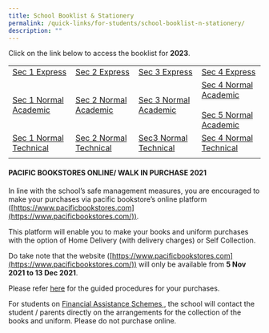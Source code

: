 ```yaml
---
title: School Booklist & Stationery
permalink: /quick-links/for-students/school-booklist-n-stationery/
description: ""
---
```





Click on the link below to access the booklist for **2023**.

|  |  |  |  |
| -------- | -------- | -------- | -------- |
| [Sec 1 Express](/files/1EXP%202022.pdf) | [Sec 2 Express](/files/2EXP%202022.pdf) | [Sec 3 Express](/files/3EXP%202022.pdf) | [Sec 4 Express](/files/4EXP%202022.pdf) |
| [Sec 1 Normal Academic](/files/1NA%202022.pdf) | [Sec 2 Normal Academic](/files/2NA%202022.pdf) | [Sec 3 Normal Academic](/files/3NA%202022.pdf) | [Sec 4 Normal Academic](/files/4NA%202022.pdf) <br><br>[Sec 5 Normal Academic](/files/5NA%202022.pdf) |
| [Sec 1 Normal Technical](/files/1NT%202022.pdf) | [Sec 2 Normal Technical](/files/2NT%202022.pdf) | [Sec3 Normal Technical](/files/3NT%202022.pdf) | [Sec 4 Normal Technical](/files/4NT%202022.pdf) |
| | | |

#### PACIFIC BOOKSTORES ONLINE/ WALK IN PURCHASE 2021

In line with the school’s safe management measures, you are encouraged to make your purchases via pacific bookstore’s online platform ([https://www.pacificbookstores.com](https://www.pacificbookstores.com/)).

This platform will enable you to make your books and uniform purchases with the option of Home Delivery (with delivery charges) or Self Collection.

Do take note that the website ([https://www.pacificbookstores.com](https://www.pacificbookstores.com/)) will only be available from **5 Nov 2021 to 13 Dec 2021**.

Please refer [here](/files/Letter%20to%20Parent%20for%20Online%20Purchase%202022%20YCSS.pdf) for the guided procedures for your purchases.

For students on <u>Financial Assistance Schemes </u>, the school will contact the student / parents directly on the arrangements for the collection of the books and uniform. Please do not purchase online.